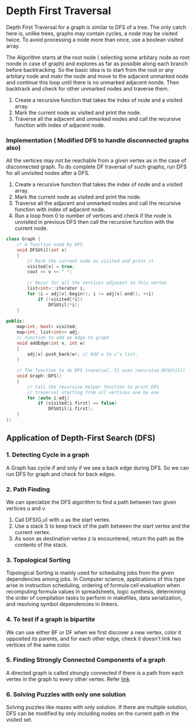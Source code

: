 # Depth First Traversal

Depth First Traversal for a graph is similar to DFS of a tree. The only catch here is, unlike trees, graphs may contain cycles, a node may be visited twice. To avoid processing a node more than once, use a boolean visited array.

The Algorithm starts at the root node \( selecting some arbitary node as root nonde in case of graph\) and explores as far as possible along each branch before backtracking. So the basic idea is to start from the root or any arbitary node and makr the node and move to the adjacent unmarked node and continue this loop until there is no unmarked adjacent nonde. Then backtrack and check for other unmarked nodes and traverse them.

1. Create a recursive function that takes the index of node and a visited array.
2. Mark the current node as visited and print the node.
3. Traverse all the adjacent and unmarked nodes and call the recursive function with index of adjacent node.

### Implementation \( Modified DFS to handle disconnected graphs also\)

All the vertices may not be reachable from a given vertex as in the case of disconnected graph. To do complete DF traversal of such graphs, run DFS for all unvisited nodes after a DFS.

1. Create a recursive function that takes the index of node and a visited array.
2. Mark the current node as visited and print the node.
3. Traverse all the adjacent and unmarked nodes and call the recursive function with index of adjacent node.
4. Run a loop from 0 to number of vertices and check if the node is unvisited in previous DFS then call the recursive function with the current node.

```cpp
class Graph {
    // A function used by DFS
    void DFSUtil(int v)
    {
        // Mark the current node as visited and print it
        visited[v] = true;
        cout << v << " ";
 
        // Recur for all the vertices adjacent to this vertex
        list<int>::iterator i;
        for (i = adj[v].begin(); i != adj[v].end(); ++i)
            if (!visited[*i])
                DFSUtil(*i);
    }
 
public:
    map<int, bool> visited;
    map<int, list<int>> adj;
    // function to add an edge to graph
    void addEdge(int v, int w)
    {
        adj[v].push_back(w); // Add w to v’s list.
    }
 
    // The function to do DFS traversal. It uses recursive DFSUtil()
    void Graph::DFS()
    {
        // Call the recursive helper function to print DFS
        // traversal starting from all vertices one by one
        for (auto i:adj)
            if (visited[i.first] == false)
                DFSUtil(i.first);
    }
};
```

## Application of Depth-First Search \(DFS\)

### 1. Detecting Cycle in a graph

A Graph has cycle if and only if we see a back edge during DFS. So we can run DFS for graph and check for back edges.

### 2. Path Finding

We can specialize the DFS algorithm to find a path between two given vertices u and v.

1. Call DFS\(G,u\) with u as the start vertex.
2. Use a stack S to keep track of the path between the start vertex and the current vertex.
3. As soon as destination vertex z is encountered, return the path as the contents of the stack.

### 3. Topological Sorting

Topological Sorting is mainly used for scheduling jobs from the given dependencies among jobs. In Computer science, applications of this type arise in instruction scheduling, ordering of formula cell evaluation when recomputing formula values in spreadsheets, logic synthesis, determining the order of compilation tasks to perform in makefiles, data serialization, and resolving symbol dependencies in linkers.

### 4. To test if a graph is bipartite

We can use either BF or DF when we first discover a new vertex, color it opposited its parents, and for each other edge, check it doesn't link two vertices of the same color.

### 5. Finding Strongly Connected Components of a graph

A directed graph is called strongly connected if there is a path from each vertex in the graph to every other vertex. Refer [link](../graph-algorithms/kosarajus-algorithm.md)

### 6. Solving Puzzles with only one solution

Solving puzzles like mazes with only solution. If there are multiple solution, DFS can be modified by only including nodes on the current path in the visited set.









